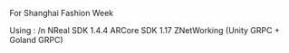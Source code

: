 For Shanghai Fashion Week

Using : /n
	NReal SDK 1.4.4
	ARCore SDK 1.17
	ZNetWorking (Unity GRPC + Goland GRPC)
